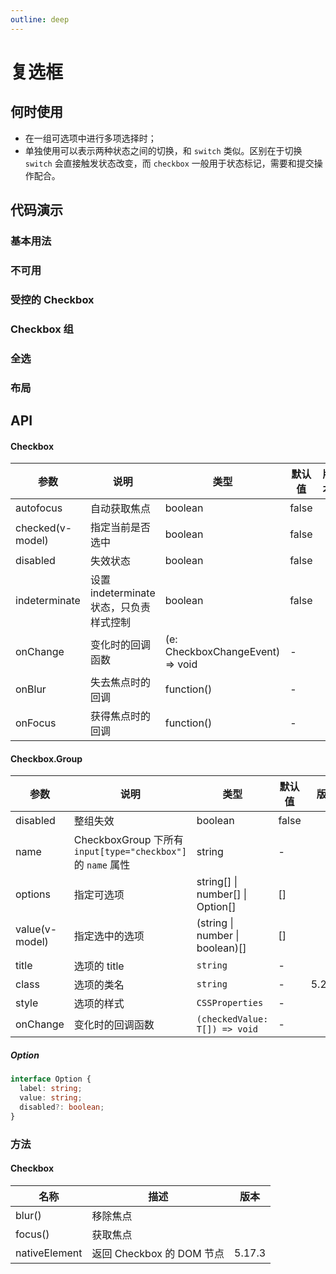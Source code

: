 ```yaml
---
outline: deep
---
```


# 复选框

## 何时使用

- 在一组可选项中进行多项选择时；
- 单独使用可以表示两种状态之间的切换，和 `switch` 类似。区别在于切换 `switch` 会直接触发状态改变，而 `checkbox` 一般用于状态标记，需要和提交操作配合。

## 代码演示

### 基本用法

<demo vue="checkbox/basic.vue"></demo>

### 不可用

<demo vue="checkbox/disabled.vue"></demo>

### 受控的 Checkbox

<demo vue="checkbox/controller.vue"></demo>

### Checkbox 组

<demo vue="checkbox/group.vue"></demo>

### 全选

<demo vue="checkbox/check-all.vue"></demo>

### 布局

<demo vue="checkbox/layout.vue"></demo>

## API

#### Checkbox

| 参数           | 说明                                    | 类型                             | 默认值 | 版本 |
| -------------- | --------------------------------------- | -------------------------------- | ------ | ---- |
| autofocus      | 自动获取焦点                            | boolean                          | false  |      |
| checked(v-model)      | 指定当前是否选中                        | boolean                          | false  |      |
| disabled       | 失效状态                                | boolean                          | false  |      |
| indeterminate  | 设置 indeterminate 状态，只负责样式控制 | boolean                          | false  |      |
| onChange       | 变化时的回调函数                        | (e: CheckboxChangeEvent) => void | -      |      |
| onBlur         | 失去焦点时的回调                        | function()                       | -      |      |
| onFocus        | 获得焦点时的回调                        | function()                       | -      |      |

#### Checkbox.Group

| 参数 | 说明 | 类型 | 默认值 | 版本 |
| --- | --- | --- | --- | --- |
| disabled | 整组失效 | boolean | false |  |
| name | CheckboxGroup 下所有 `input[type="checkbox"]` 的 `name` 属性 | string | - |  |
| options | 指定可选项 | string\[] \| number\[] \| Option\[] | \[] |  |
| value(v-model) | 指定选中的选项 | (string \| number \| boolean)\[] | \[] |  |
| title | 选项的 title | `string` | - |  |
| class| 选项的类名 | `string` | - | 5.25.0 |
| style | 选项的样式 | `CSSProperties` | - |  |
| onChange | 变化时的回调函数 | `(checkedValue: T[]) => void` | - |  |

##### Option

```typescript
interface Option {
  label: string;
  value: string;
  disabled?: boolean;
}
```

### 方法

#### Checkbox

| 名称          | 描述                      | 版本   |
| ------------- | ------------------------- | ------ |
| blur()        | 移除焦点                  |        |
| focus()       | 获取焦点                  |        |
| nativeElement | 返回 Checkbox 的 DOM 节点 | 5.17.3 |
